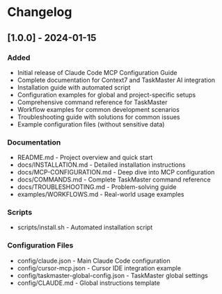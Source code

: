 # Changelog

## [1.0.0] - 2024-01-15

### Added
- Initial release of Claude Code MCP Configuration Guide
- Complete documentation for Context7 and TaskMaster AI integration
- Installation guide with automated script
- Configuration examples for global and project-specific setups
- Comprehensive command reference for TaskMaster
- Workflow examples for common development scenarios
- Troubleshooting guide with solutions for common issues
- Example configuration files (without sensitive data)

### Documentation
- README.md - Project overview and quick start
- docs/INSTALLATION.md - Detailed installation instructions
- docs/MCP-CONFIGURATION.md - Deep dive into MCP configuration
- docs/COMMANDS.md - Complete TaskMaster command reference
- docs/TROUBLESHOOTING.md - Problem-solving guide
- examples/WORKFLOWS.md - Real-world usage examples

### Scripts
- scripts/install.sh - Automated installation script

### Configuration Files
- config/claude.json - Main Claude Code configuration
- config/cursor-mcp.json - Cursor IDE integration example
- config/taskmaster-global-config.json - TaskMaster global settings
- config/CLAUDE.md - Global instructions template
